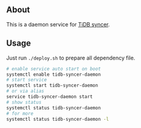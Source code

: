 ## About
This is a daemon service for [TiDB syncer](https://pingcap.com/docs/tools/syncer/).
## Usage
Just run ```./deploy.sh``` to prepare all dependency file.  
```bash
# enable service auto start on boot
systemctl enable tidb-syncer-daemon
# start service 
systemctl start tidb-syncer-daemon
# or via alias
service tidb-syncer-daemon start
# show status
systemctl status tidb-syncer-daemon 
# for more
systemctl status tidb-syncer-daemon -l
``` 

